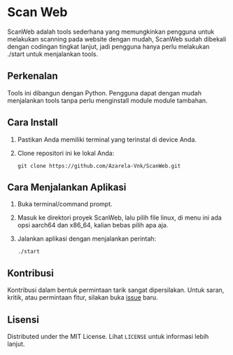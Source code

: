 # Scan Web

ScanWeb adalah tools sederhana yang memungkinkan pengguna untuk melakukan scanning pada website dengan mudah, ScanWeb sudah dibekali dengan codingan tingkat lanjut, jadi pengguna hanya perlu melakukan ./start untuk menjalankan tools.

## Perkenalan

Tools ini dibangun dengan Python. Pengguna dapat dengan mudah menjalankan tools tanpa perlu menginstall module module tambahan.

## Cara Install

1. Pastikan Anda memiliki terminal yang terinstal di device Anda.
2. Clone repositori ini ke lokal Anda:

    ```
    git clone https://github.com/Azarela-Vnk/ScanWeb.git
    ```

## Cara Menjalankan Aplikasi

1. Buka terminal/command prompt.
2. Masuk ke direktori proyek ScanWeb, lalu pilih file linux, di menu ini ada opsi aarch64 dan x86_64, kalian bebas pilih apa aja.
3. Jalankan aplikasi dengan menjalankan perintah:

    ```
    ./start
    ```

## Kontribusi

Kontribusi dalam bentuk permintaan tarik sangat dipersilakan. Untuk saran, kritik, atau permintaan fitur, silakan buka [issue](https://github.com/Azarela-Vnk/ScanWeb/issues) baru.

## Lisensi

Distributed under the MIT License. Lihat `LICENSE` untuk informasi lebih lanjut.
